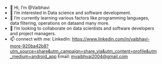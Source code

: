 - 👋 Hi, I’m @Vaibhavi
- 👀 I’m interested in Data science and software development.
- 🌱 I’m currently learning various factors like programming languages, data filtering, operations on dataand many more. 
- 💞️ I’m looking to collaborate on data scientists and software developers and project managers.
- 📫 connect with me:
                LinkedIn: https://www.linkedin.com/in/vaibhavi-more-920ba42b8?utm_source=share&utm_campaign=share_via&utm_content=profile&utm_medium=android_app
                Email: mvaibhvai2004@gmail.com


